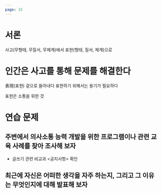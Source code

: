 ```yaml
---
page: 15
---
```

# 서론

사고(무형태, 무질서, 무체계)에서 
표현(형태, 질서, 체계)으로

# 인간은 사고를 통해 문제를 해결한다

表現(표현) 겉으로 들어내다
표현하기 위해서는 용기가 필요하다

표현은 소통을 위한 것

# 연습 문제

## 주변에서 의사소통 능력 개발을 위한 프로그램이나 관련 교육 사례를 찾아 조사해 보자
* 글쓰기 관련 비교과
  <공지사항> 확인
## 최근에 자신은 어떠한 생각을 자주 하는지, 그리고 그 이유는 무엇인지에 대해 발표해 보자
